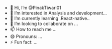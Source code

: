 - 👋 Hi, I’m @PinakTiwari01
- 👀 I’m interested in Analysis and development...
- 🌱 I’m currently learning .React-native..
- 💞️ I’m looking to collaborate on ...
- 📫 How to reach me ...
- 😄 Pronouns: ...
- ⚡ Fun fact: ...

<!---
PinakTiwari01/PinakTiwari01 is a ✨ special ✨ repository because its `README.md` (this file) appears on your GitHub profile.
You can click the Preview link to take a look at your changes.
--->
